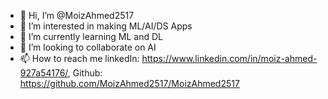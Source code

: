 - 👋 Hi, I’m @MoizAhmed2517
- 👀 I’m interested in making ML/AI/DS Apps
- 🌱 I’m currently learning ML and DL
- 💞️ I’m looking to collaborate on AI
- 📫 How to reach me linkedIn: https://www.linkedin.com/in/moiz-ahmed-927a54176/, Github: https://github.com/MoizAhmed2517/MoizAhmed2517

<!---
MoizAhmed2517/MoizAhmed2517 is a ✨ special ✨ repository because its `README.md` (this file) appears on your GitHub profile.
You can click the Preview link to take a look at your changes.
--->
